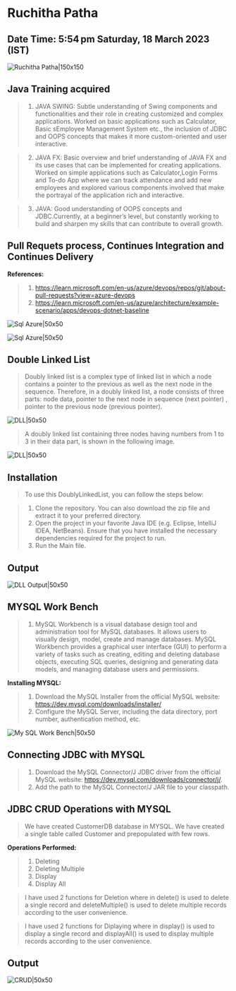 # Ruchitha Patha

## Date Time:  5:54 pm Saturday, 18 March 2023 (IST)

![Ruchitha Patha|150x150](Documentation/Images/Ruchi.png)

## Java Training acquired

> 1. JAVA SWING: Subtle understanding of Swing components and functionalities and their role in creating customized and complex applications. Worked on basic applications such as Calculator, Basic sEmployee Management System etc., the inclusion of JDBC and OOPS concepts that makes it more custom-oriented and user interactive.
 
> 2. JAVA FX: Basic overview and brief understanding of JAVA FX and its use cases that can be implemented for creating applications. Worked on simple applications such as Calculator,Login Forms and To-do App where we can track attendance and add new employees and explored various components involved that make the portrayal of the application rich and interactive.
 
> 3. JAVA: Good understanding of OOPS concepts and JDBC.Currently, at a beginner’s level, but constantly working to build and sharpen my skills that can contribute to overall growth.

## Pull Requets process, Continues Integration and Continues Delivery

**References:**
> 1. https://learn.microsoft.com/en-us/azure/devops/repos/git/about-pull-requests?view=azure-devops
> 2. https://learn.microsoft.com/en-us/azure/architecture/example-scenario/apps/devops-dotnet-baseline


![Sql Azure|50x50](Documentation/Images/PR-CI-CD2.png)

![Sql Azure|50x50](Documentation/Images/Azure2.png)

## Double Linked List 

> Doubly linked list is a complex type of linked list in which a node contains a pointer to the previous as well as the next node in the sequence. Therefore, in a doubly linked list, a node consists of three parts: node data, pointer to the next node in sequence (next pointer) , pointer to the previous node (previous pointer).

![DLL|50x50](Documentation/Images/dll1.png)

> A doubly linked list containing three nodes having numbers from 1 to 3 in their data part, is shown in the following image.

![DLL|50x50](Documentation/Images/dll2.png)

## Installation

> To use this DoublyLinkedList, you can follow the steps below:

> 1. Clone the repository. You can also download the zip file and extract it to your preferred directory.
> 2. Open the project in your favorite Java IDE (e.g. Eclipse, IntelliJ IDEA, NetBeans). Ensure that you have installed the necessary dependencies required for the project to run.
> 3. Run the Main file.

## Output

![DLL Output|50x50](Documentation/Images/ddls1.png)

## MYSQL Work Bench

> 1. MySQL Workbench is a visual database design tool and administration tool for MySQL databases. It allows users to visually design, model, create and manage databases. MySQL Workbench provides a graphical user interface (GUI) to perform a variety of tasks such as creating, editing and deleting database objects, executing SQL queries, designing and generating data models, and managing database users and permissions.

**Installing MYSQL:**

> 1. Download the MySQL Installer from the official MySQL website: https://dev.mysql.com/downloads/installer/
> 2. Configure the MySQL Server, including the data directory, port number, authentication method, etc. 

![My SQL Work Bench|50x50](Documentation/Images/mysql1.png)

## Connecting JDBC with MYSQL

> 1. Download the MySQL Connector/J JDBC driver from the official MySQL website: https://dev.mysql.com/downloads/connector/j/.
> 2. Add the path to the MySQL Connector/J JAR file to your classpath.

## JDBC CRUD Operations with MYSQL

> We have created CustomerDB database in MYSQL.
> We have created a single table called Customer and prepopulated with few rows.

**Operations Performed:**

> 1. Deleting
> 2. Deleting Multiple
> 3. Display
> 4. Display All

> I have used 2 functions for Deletion where in delete() is used to delete a single record and deleteMultiple() is used to delete multiple records according to the user convenience.

> I have used 2 functions for Diplaying where in display() is used to display a single record and displayAll() is used to display multiple records according to the user convenience.

## Output

![CRUD|50x50](Documentation/Images/jbdc.png)


